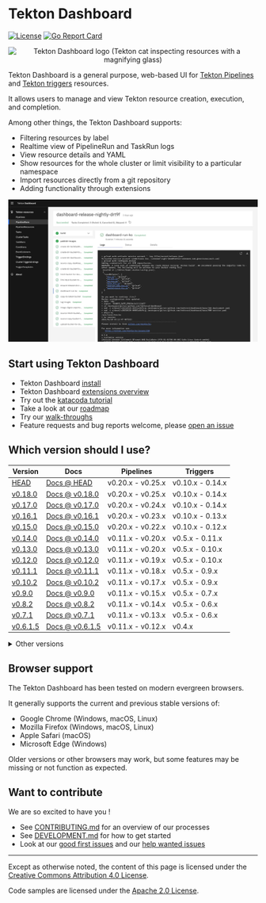 # Tekton Dashboard

[![License](https://img.shields.io/badge/License-Apache%202.0-blue.svg)](https://github.com/tektoncd/dashboard/blob/main/LICENSE)
[![Go Report Card](https://goreportcard.com/badge/tektoncd/dashboard)](https://goreportcard.com/report/tektoncd/dashboard)

<p align="center">
  <img src="https://github.com/cdfoundation/artwork/blob/main/tekton/additional-artwork/tekton_dashboard/color/TektonDashboard_color.svg" alt="Tekton Dashboard logo (Tekton cat inspecting resources with a magnifying glass)" width="200" />
</p>

Tekton Dashboard is a general purpose, web-based UI for [Tekton Pipelines](https://github.com/tektoncd/pipeline) and [Tekton triggers](https://github.com/tektoncd/triggers) resources.

It allows users to manage and view Tekton resource creation, execution, and completion.

Among other things, the Tekton Dashboard supports:
- Filtering resources by label
- Realtime view of PipelineRun and TaskRun logs
- View resource details and YAML
- Show resources for the whole cluster or limit visibility to a particular namespace
- Import resources directly from a git repository
- Adding functionality through extensions

![Dashboard UI workloads page](docs/dashboard-ui.jpg)

## Start using Tekton Dashboard

- Tekton Dashboard [install](./docs/install.md)
- Tekton Dashboard [extensions overview](./docs/extensions.md)
- Try out the [katacoda tutorial](https://katacoda.com/tektoncd/scenarios/dashboard)
- Take a look at our [roadmap](./roadmap.md)
- Try our [walk-throughs](./docs/walkthrough/README.md)
- Feature requests and bug reports welcome, please [open an issue](https://github.com/tektoncd/dashboard/issues/new/choose)

## Which version should I use?

| Version | Docs | Pipelines | Triggers |
| ------- | ---- | --------- | -------- |
| [HEAD](./DEVELOPMENT.md) | [Docs @ HEAD](./docs/README.md) | v0.20.x - v0.25.x | v0.10.x - 0.14.x |
| [v0.18.0](https://github.com/tektoncd/dashboard/releases/tag/v0.18.0) | [Docs @ v0.18.0](https://github.com/tektoncd/dashboard/tree/v0.18.0/docs) | v0.20.x - v0.25.x | v0.10.x - 0.14.x |
| [v0.17.0](https://github.com/tektoncd/dashboard/releases/tag/v0.17.0) | [Docs @ v0.17.0](https://github.com/tektoncd/dashboard/tree/v0.17.0/docs) | v0.20.x - v0.24.x | v0.10.x - 0.14.x |
| [v0.16.1](https://github.com/tektoncd/dashboard/releases/tag/v0.16.1) | [Docs @ v0.16.1](https://github.com/tektoncd/dashboard/tree/v0.16.1/docs) | v0.20.x - v0.23.x | v0.10.x - 0.13.x |
| [v0.15.0](https://github.com/tektoncd/dashboard/releases/tag/v0.15.0) | [Docs @ v0.15.0](https://github.com/tektoncd/dashboard/tree/v0.15.0/docs) | v0.20.x - v0.22.x | v0.10.x - 0.12.x |
| [v0.14.0](https://github.com/tektoncd/dashboard/releases/tag/v0.14.0) | [Docs @ v0.14.0](https://github.com/tektoncd/dashboard/tree/v0.14.0/docs) | v0.11.x - v0.20.x | v0.5.x - 0.11.x |
| [v0.13.0](https://github.com/tektoncd/dashboard/releases/tag/v0.13.0) | [Docs @ v0.13.0](https://github.com/tektoncd/dashboard/tree/v0.13.0/docs) | v0.11.x - v0.20.x | v0.5.x - 0.10.x |
| [v0.12.0](https://github.com/tektoncd/dashboard/releases/tag/v0.12.0) | [Docs @ v0.12.0](https://github.com/tektoncd/dashboard/tree/v0.12.0/docs) | v0.11.x - v0.19.x | v0.5.x - 0.10.x |
| [v0.11.1](https://github.com/tektoncd/dashboard/releases/tag/v0.11.1) | [Docs @ v0.11.1](https://github.com/tektoncd/dashboard/tree/v0.11.1/docs) | v0.11.x - v0.18.x | v0.5.x - 0.9.x |
| [v0.10.2](https://github.com/tektoncd/dashboard/releases/tag/v0.10.2) | [Docs @ v0.10.2](https://github.com/tektoncd/dashboard/tree/v0.10.2/docs) | v0.11.x - v0.17.x | v0.5.x - 0.9.x |
| [v0.9.0](https://github.com/tektoncd/dashboard/releases/tag/v0.9.0) | [Docs @ v0.9.0](https://github.com/tektoncd/dashboard/tree/v0.9.0/docs) | v0.11.x - v0.15.x | v0.5.x - 0.7.x |
| [v0.8.2](https://github.com/tektoncd/dashboard/releases/tag/v0.8.2) | [Docs @ v0.8.2](https://github.com/tektoncd/dashboard/tree/v0.8.2/docs) | v0.11.x - v0.14.x | v0.5.x - 0.6.x |
| [v0.7.1](https://github.com/tektoncd/dashboard/releases/tag/v0.7.1) | [Docs @ v0.7.1](https://github.com/tektoncd/dashboard/tree/v0.7.1/docs) | v0.11.x - v0.13.x | v0.5.x - 0.6.x |
| [v0.6.1.5](https://github.com/tektoncd/dashboard/releases/tag/v0.6.1.5) | [Docs @ v0.6.1.5](https://github.com/tektoncd/dashboard/tree/v0.6.1.5/docs) | v0.11.x - v0.12.x | v0.4.x |

<details>
  <summary>Other versions</summary>

  It is **strongly recommended** to use the **v0.6.1.4** release or newer for Tekton Pipelines v0.11.x and v0.12.x and Tekton Triggers v0.4.
  - This is a **critically important security release**
  - Earlier versions are deprecated and should be used for **development or isolated usage only**

  | Version | Docs | Pipelines | Triggers |
  | ------- | ---- | --------- | -------- |
  | [v0.16.0](https://github.com/tektoncd/dashboard/releases/tag/v0.16.0) | [Docs @ v0.16.0](https://github.com/tektoncd/dashboard/tree/v0.16.0/docs) | v0.20.x - v0.23.x | v0.10.x - 0.13.x |
  | [v0.11.0](https://github.com/tektoncd/dashboard/releases/tag/v0.11.0) | [Docs @ v0.11.0](https://github.com/tektoncd/dashboard/tree/v0.11.0/docs) | v0.11.x - v0.18.x | v0.5.x - 0.9.x |
  | [v0.10.1](https://github.com/tektoncd/dashboard/releases/tag/v0.10.1) | [Docs @ v0.10.1](https://github.com/tektoncd/dashboard/tree/v0.10.1/docs) | v0.11.x - v0.17.x | v0.5.x - 0.8.x |
  | [v0.10.0](https://github.com/tektoncd/dashboard/releases/tag/v0.10.0) | [Docs @ v0.10.0](https://github.com/tektoncd/dashboard/tree/v0.10.0/docs) | v0.11.x - v0.17.x | v0.5.x - 0.8.x |
  | [v0.8.0](https://github.com/tektoncd/dashboard/releases/tag/v0.8.0) | [Docs @ v0.8.0](https://github.com/tektoncd/dashboard/tree/v0.8.0/docs) | v0.11.x - v0.14.x | v0.5.x - 0.6.x |
  | [v0.7.0](https://github.com/tektoncd/dashboard/releases/tag/v0.7.0) | [Docs @ v0.7.0](https://github.com/tektoncd/dashboard/tree/v0.7.0/docs) | v0.11.x - v0.13.x | v0.4.x - 0.5.x |
  | [v0.6.1.4](https://github.com/tektoncd/dashboard/releases/tag/v0.6.1.4) | [Docs @ v0.6.1.4](https://github.com/tektoncd/dashboard/tree/v0.6.1.4/docs) | v0.11.x | v0.4.x |
  | [v0.6.0](https://github.com/tektoncd/dashboard/releases/tag/v0.6.0) | | v0.11.x | v0.3.x |
  | [v0.5.3](https://github.com/tektoncd/dashboard/releases/tag/v0.5.3) | | v0.10.x | v0.3.x |
  | [v0.5.2](https://github.com/tektoncd/dashboard/releases/tag/v0.5.2) | | v0.10.x | v0.2.x |
  | [v0.5.0](https://github.com/tektoncd/dashboard/releases/tag/v0.5.0) | | v0.10.x | v0.1 |
  | [v0.4.1](https://github.com/tektoncd/dashboard/releases/tag/v0.4.1) | | v0.8.0 | v0.1 |
  | [v0.3.0](https://github.com/tektoncd/dashboard/releases/tag/v0.3.0) | | v0.8.0 | v0.1 |
  | [v0.2.1](https://github.com/tektoncd/dashboard/releases/tag/v0.2.1) | | v0.7.0 | |
  | [v0.1.1](https://github.com/tektoncd/dashboard/releases/tag/v0.1.1) | | v0.5.2 | |
</details>

## Browser support

The Tekton Dashboard has been tested on modern evergreen browsers.

It generally supports the current and previous stable versions of:

- Google Chrome (Windows, macOS, Linux)
- Mozilla Firefox (Windows, macOS, Linux)
- Apple Safari (macOS)
- Microsoft Edge (Windows)

Older versions or other browsers may work, but some features may be missing or not function as expected.

## Want to contribute

We are so excited to have you !

- See [CONTRIBUTING.md](./CONTRIBUTING.md) for an overview of our processes
- See [DEVELOPMENT.md](./DEVELOPMENT.md) for how to get started
- Look at our
  [good first issues](https://github.com/tektoncd/dashboard/issues?q=is%3Aissue+is%3Aopen+label%3A%22good+first+issue%22)
  and our
  [help wanted issues](https://github.com/tektoncd/dashboard/issues?q=is%3Aissue+is%3Aopen+label%3A%22help+wanted%22)

---

Except as otherwise noted, the content of this page is licensed under the [Creative Commons Attribution 4.0 License](https://creativecommons.org/licenses/by/4.0/).

Code samples are licensed under the [Apache 2.0 License](https://www.apache.org/licenses/LICENSE-2.0).
